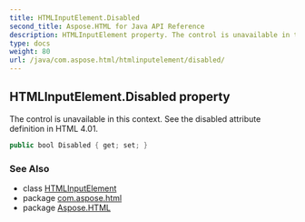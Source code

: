 ```yaml
---
title: HTMLInputElement.Disabled
second_title: Aspose.HTML for Java API Reference
description: HTMLInputElement property. The control is unavailable in this context. See the disabled attribute definition in HTML 4.01
type: docs
weight: 80
url: /java/com.aspose.html/htmlinputelement/disabled/
---
```

## HTMLInputElement.Disabled property

The control is unavailable in this context. See the disabled attribute definition in HTML 4.01.

```java
public bool Disabled { get; set; }
```

### See Also

* class [HTMLInputElement](../)
* package [com.aspose.html](../../htmlinputelement/)
* package [Aspose.HTML](../../../)
